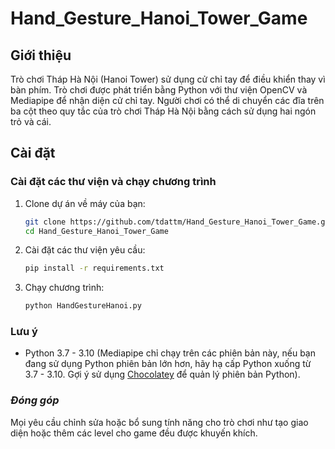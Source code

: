 # Hand_Gesture_Hanoi_Tower_Game

## Giới thiệu
Trò chơi Tháp Hà Nội (Hanoi Tower) sử dụng cử chỉ tay để điều khiển thay vì bàn phím. Trò chơi được phát triển bằng Python với thư viện OpenCV và Mediapipe để nhận diện cử chỉ tay. Người chơi có thể di chuyển các đĩa trên ba cột theo quy tắc của trò chơi Tháp Hà Nội bằng cách sử dụng hai ngón trỏ và cái.

## Cài đặt

### Cài đặt các thư viện và chạy chương trình
1. Clone dự án về máy của bạn:
   ```bash
   git clone https://github.com/tdattm/Hand_Gesture_Hanoi_Tower_Game.git
   cd Hand_Gesture_Hanoi_Tower_Game

2. Cài đặt các thư viện yêu cầu:
   ```bash
   pip install -r requirements.txt

3. Chạy chương trình:
   ```bash
   python HandGestureHanoi.py


### Lưu ý
- Python 3.7 - 3.10 (Mediapipe chỉ chạy trên các phiên bản này, nếu bạn đang sử dụng Python phiên bản lớn hơn, hãy hạ cấp Python xuống từ 3.7 - 3.10. Gợi ý sử dụng [Chocolatey](https://chocolatey.org) để quản lý phiên bản Python).

### **_Đóng góp_**

Mọi yêu cầu chỉnh sửa hoặc bổ sung tính năng cho trò chơi như tạo giao diện hoặc thêm các level cho game đều được khuyến khích.
